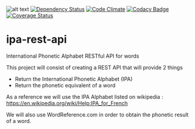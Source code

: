![alt text](https://codeship.com/projects/4f58b2d0-198e-0134-4a63-425fa58bd06d/status?branch=master "Codeship build status")
[![Dependency Status](https://gemnasium.com/badges/github.com/alormil/ipa-rest-api.svg)](https://gemnasium.com/github.com/alormil/ipa-rest-api)
[![Code Climate](https://codeclimate.com/github/alormil/ipa-rest-api/badges/gpa.svg)](https://codeclimate.com/github/alormil/ipa-rest-api)
[![Codacy Badge](https://api.codacy.com/project/badge/Grade/dcc5e6b267134cf487373bbd8d449719)](https://www.codacy.com/app/alormil/ipa-rest-api?utm_source=github.com&amp;utm_medium=referral&amp;utm_content=alormil/ipa-rest-api&amp;utm_campaign=Badge_Grade)
[![Coverage Status](https://coveralls.io/repos/github/alormil/ipa-rest-api/badge.svg?branch=master)](https://coveralls.io/github/alormil/?branch=master)

# ipa-rest-api
International Phonetic Alphabet RESTful API for words

This project will consist of creating a REST API that will provide 2 things

- Return the International Phonetic Alphabet (IPA)
- Return the phonetic equivalent of a word

As a reference we will use the IPA Alphabet listed on wikipedia : https://en.wikipedia.org/wiki/Help:IPA_for_French

We will also use WordReference.com in order to obtain the phonetic result of a word.

